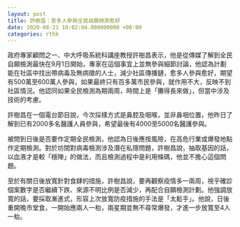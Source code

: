 ```yaml
---
layout: post
title: 許樹昌：愈多人參與全民自願檢測愈好
date: 2020-08-21 10:02:04.000000000 +08:00
categories: rthk
---
```


政府專家顧問之一、中大呼吸系統科講座教授許樹昌表示，他是從傳媒了解到全民自願檢測最快在9月1日開始，專家在這個事宜上並無參與細節討論，他認為計劃能在社區中找出帶病毒及無病徵的人士，減少社區傳播鏈，愈多人參與愈好，期望有500萬至600萬人參與，如果最終只有百多萬市民參與，就作用不大，反映不到社區情況。他認同如果全民檢測為期兩周，時間上是「攤得長來做」，但當中涉及技術的考慮。

許樹昌在一個電台節目說，今次採樣方式是鼻腔及咽喉，並非鼻咽位置，他昨日了解到已有2000多名醫護人員參與，希望最後有4000至5000名醫護參與。

被問到日後是否要作定期全民檢測，他認為日後應按風險，在高危行業或爆發地點作定期檢測。對於坊間對病毒檢測涉及潛在私隱問題，許樹昌說，抽取基因的話，以血液才是較「穩陣」的做法，而且檢測過程中是利用條碼，他並不擔心這個問題。

至於有關日後放寬針對食肆的措施，許樹昌說，要再觀察疫情多一兩周，視乎確診個案數字是否繼續下跌、來源不明比例是否減少，再配合自願檢測計劃。他強調放寬的話，要採取漸進式，形容上次放寬防疫措施的手法是「太鬆手」。他說，日後重開晚市堂食，一開始應兩人一枱，兩星期並無不尋常爆發，才進一步放寬至4人一枱。
